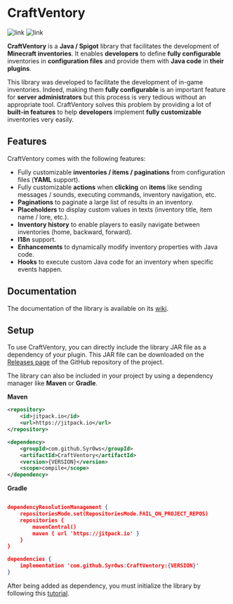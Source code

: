 # CraftVentory

![link](https://img.shields.io/badge/API-Spigot-blue) ![link](https://img.shields.io/badge/Version-1.17+-yellow)

**CraftVentory** is a **Java / Spigot** library that facilitates the development of **Minecraft inventories**. 
It enables **developers** to define **fully configurable** inventories in **configuration files** and provide 
them with **Java code** in **their plugins**.

This library was developed to facilitate the development of in-game inventories. Indeed, making them **fully configurable** 
is an important feature for **server administrators** but this process is very tedious without an appropriate tool. 
CraftVentory solves this problem by providing a lot of **built-in features** to help **developers** implement 
**fully customizable** inventories very easily.

## Features

CraftVentory comes with the following features:
- Fully customizable **inventories / items / paginations** from configuration files (**YAML** support).
- Fully customizable **actions** when **clicking** on **items** like sending messages / sounds, executing commands, inventory navigation, etc.
- **Paginations** to paginate a large list of results in an inventory.
- **Placeholders** to display custom values in texts (inventory title, item name / lore, etc.).
- **Inventory history** to enable players to easily navigate between inventories (home, backward, forward).
- **I18n** support.
- **Enhancements** to dynamically modify inventory properties with Java code.
- **Hooks** to execute custom Java code for an inventory when specific events happen.

## Documentation

The documentation of the library is available on its [wiki](https://syrows-development.gitbook.io/craftventory/).

## Setup

To use CraftVentory, you can directly include the library JAR file as a dependency of your plugin. This JAR file can be downloaded
on the [Releases page](https://github.com/Syr0ws/CraftVentory/releases) of the GitHub repository of the project.

The library can also be included in your project by using a dependency manager like **Maven** or **Gradle**.

**Maven**
```xml
<repository>
    <id>jitpack.io</id>
    <url>https://jitpack.io</url>
</repository>

<dependency>
    <groupId>com.github.Syr0ws</groupId>
    <artifactId>CraftVentory</artifactId>
    <version>{VERSION}</version>
    <scope>compile</scope>
</dependency>
```

**Gradle**
```json

dependencyResolutionManagement {
    repositoriesMode.set(RepositoriesMode.FAIL_ON_PROJECT_REPOS)
    repositories {
        mavenCentral()
        maven { url 'https://jitpack.io' }
    }
}

dependencies {
    implementation 'com.github.Syr0ws:CraftVentory:{VERSION}'
}
```

After being added as dependency, you must initialize the library by following this [tutorial](https://syrows-development.gitbook.io/craftventory/get-started/initialize-the-library).


